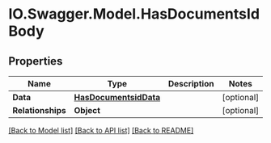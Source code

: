 # IO.Swagger.Model.HasDocumentsIdBody
## Properties

Name | Type | Description | Notes
------------ | ------------- | ------------- | -------------
**Data** | [**HasDocumentsidData**](HasDocumentsidData.md) |  | [optional] 
**Relationships** | **Object** |  | [optional] 

[[Back to Model list]](../README.md#documentation-for-models) [[Back to API list]](../README.md#documentation-for-api-endpoints) [[Back to README]](../README.md)

